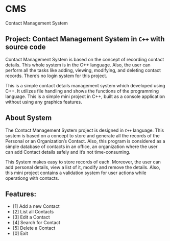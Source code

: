 # CMS
Contact Management System

## Project: Contact Management System in `C++` with source code

Contact Management System is based on the concept of recording contact details. This whole system is in the C++ language. Also, the user can perform all the tasks like adding, viewing, modifying, and deleting contact records. There’s no login system for this project.

This is a simple contact details management system which developed using C++. It utilizes file handling and shows the functions of the programming language. This is a simple mini project in C++, built as a console application without using any graphics features.

## About System

The Contact Management System project is designed in `C++` language. This system is based on a concept to store and generate all the records of the Personal or an Organization’s Contact. Also, this program is considered as a simple database of contacts in an office, an organization where the user can add Contact details safely and it’s not time-consuming. 

This System makes easy to store records of each. Moreover, the user can add personal details, view a list of it, modify and remove the details. Also, this mini project contains a validation system for user actions while operationg with contacts.

## Features:

- [1] Add a new Contact
- [2] List all Contacts
- [3] Edit a Contact
- [4] Search for Contact
- [5] Delete a Contact
- [0] Exit

